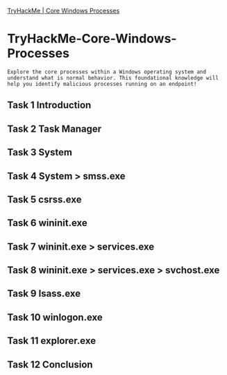 [TryHackMe | Core Windows Processes](https://tryhackme.com/room/btwindowsinternals)

# TryHackMe-Core-Windows-Processes
`Explore the core processes within a Windows operating system and understand what is normal behavior. This foundational knowledge will help you identify malicious processes running on an endpoint!`
## Task 1 Introduction

## Task 2 Task Manager

## Task 3 System

## Task 4 System > smss.exe

## Task 5 csrss.exe

## Task 6 wininit.exe

## Task 7 wininit.exe > services.exe

## Task 8 wininit.exe > services.exe > svchost.exe

## Task 9 lsass.exe

## Task 10 winlogon.exe

## Task 11 explorer.exe

## Task 12 Conclusion
